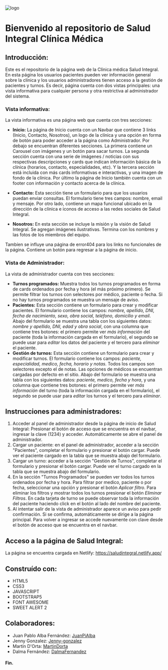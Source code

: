 

<img src="https://i.imgur.com/ss2Z4zB.png" alt="logo" style="display: block; margin-left: auto; margin-right: auto;" />

# Bienvenido al repositorio de Salud Integral Clínica Médica

## Introducción:
Este es el repositorio de la página web de la Clínica médica Salud Integral. En esta página los usuarios pacientes pueden ver información general sobre la clínica y los usuarios administradores tienen acceso a la gestión de pacientes y turnos.
Es decir, página cuenta con dos vistas principales: una vista informativa para cualquier persona y otra restrictiva al administrador del sistema. 
### Vista informativa:
La vista informativa es una página web que cuenta con tres secciones: 
- **Inicio:**
La página de Inicio cuenta con un Navbar que contiene 3 links (Inicio, Contacto, Nosotros), un logo de la clínica y una opción en forma de botón para poder acceder a la página como Administrador.
Por debajo se encuentran diferentes secciones. La primera contiene un Carousel con imágenes y un botón para sacar turnos.
La segunda sección cuenta con una serie de imágenes / noticias con sus respectivas descripciones y cards que indican información básica de la clínica (horarios, contacto, especialidades, etc).
Y la tercera sección está incluida con más cards informativas e interactivas, y una imagen de fondo de la clínica.
Por último la página de Inicio también cuenta con un footer con información y contacto acerca de la clínica.

- **Contacto:**
Esta sección tiene un formulario para que los usuarios puedan enviar consultas. El formulario tiene tres campos: nombre, email y mensaje. 
Por otro lado, contiene un mapa funcional ubicado en la dirección de la clínica e iconos de acceso a las redes sociales de Salud Integral.

- **Nosotros:**
En esta sección se incluye la misión y la visión de Salud Integral. Se agregan imágenes ilustrativas. Termina con los nombres y las fotos de los miembros del equipo.

Tambíen se influye una página de error404 para los links no funcionales de la página. Contiene un botón para regresar a la página de inicio.

### Vista de Administrador:
La vista de administrador cuenta con tres secciones:
- **Turnos programados:** Muestra todos los turnos programados en forma de cards ordenados por fecha y hora (el más próximo primero). Se permite filtrar los turnos con selectores por médico, paciente o fecha. Si no hay turnos programados se muestra un mensaje de aviso. 
- **Pacientes:** Esta sección contiene un formulario para crear y modificar pacientes. El formulario contiene los campos: *nombre, apellido, DNI, fecha de nacimiento, sexo, obra social, teléfono, domicilio y email*. Abajo del formulario se muestra una tabla con los siguientes datos: *nombre y apellido, DNI, edad y obra social*, con una columna que contiene tres botones: el primero permite ver *más información* del paciente (toda la información cargada en el formulario), el segundo se puede usar para *editar* los datos del paciente y el tercero para *eliminar* el paciente.
- **Gestión de turnos:** Esta sección contiene un formulario para crear y modificar turnos. El formulario contiene los campos: *paciente, especialidad, medico, fecha, horario y notas.*
Todos los campos son selectores excepto el de notas.
Las opciones de médicos se encuentran cargadas por defecto en el sitio.
Abajo del formulario se muestra una tabla con los siguientes datos: *paciente, medico, fecha y hora*, y una columna que contiene tres botones: el primero permite ver *más información* del turno (toda la información cargada en el formulario), el segundo se puede usar para *editar* los turnos y el tercero para *eliminar*.

## Instrucciones para administradores:
1.  Acceder al panel de administrador desde la página de inicio de Salud Integral: Presionar el botón de acceso que se encuentra en el navbar, ingresar la clave (1234) y acceder. Automáticamente se abre el panel de administrador.
2.  Cargar un paciente: en el panel de administrador, acceder a la sección "Pacientes", completar el formulario y presionar el botón cargar. Puede ver el paciente cargado en la tabla que se muestra abajo del formulario.
3. Cargar un turno: acceder a la sección "Gestión de Turnos", completar el formulario y presionar el botón cargar. Puede ver el turno cargado en la tabla que se muestra abajo del formulario.
4. En la sección "Turnos Programados" se pueden ver todos los turnos ordenados por fecha y hora. Para filtrar por medico, paciente o por fecha, seleccionar una opción y presionar el botón *Aplicar filtro*. Para eliminar los filtros y mostrar todos los turnos presionar el botón *Eliminar Filtros*. En cada tarjeta de turno se puede observar toda la información del paciente haciendo click en el botón al lado del nombre del paciente. 
5. Al intentar salir de la vista de administrador aparece un aviso para pedir confirmación. Si se confirma, automáticamente se dirige a la página principal. Para volver a ingresar se accede nuevamente con clave desde el botón de acceso que se encuentra en el navbar.

## Acceso a la página de Salud Integral:
La página se encuentra cargada en Netlify:
https://saludintegral.netlify.app/

## Construído con:
- HTML5
- CSS3
- JAVASCRIPT
- BOOTSTRAP5
- FONT AWESOME
- SWEET ALERT 2
## Colaboradores:
- Juan Pablo Alba Fernández: [JuanPiAlba](https://github.com/JuanPiAlba)
- Jenny Gonzalez: [Jenny-gonzalez](https://github.com/Jenny-gonzalez)
- Martín D'Orta: [MartinDorta](https://github.com/MartinDorta)
- Dalma Fernández: [DalmaFernandez](https://github.com/DalmaFernandez)

#### Fin.
